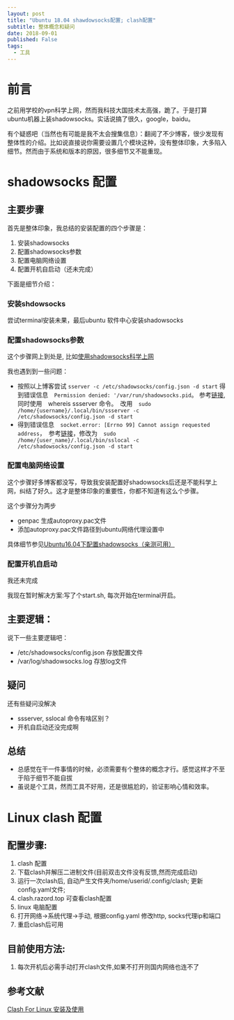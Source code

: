 ```yaml
---
layout: post
title: "Ubuntu 18.04 shawdowsocks配置; clash配置"
subtitle: 整体概念和疑问
date: 2018-09-01
published: False
tags:
  - 工具
---
```




# 前言
之前用学校的vpn科学上网，然而我科技大国技术太高强，跪了。于是打算ubuntu机器上装shadowsocks。实话说搞了很久，google，baidu。

有个疑惑吧（当然也有可能是我不太会搜集信息）：翻阅了不少博客，很少发现有整体性的介绍。比如说直接说你需要设置几个模块这种，没有整体印象，大多陷入细节。然而由于系统和版本的原因，很多细节又不能重现。

# shadowsocks 配置

## 主要步骤
首先是整体印象，我总结的安装配置的四个步骤是：
1. 安装shadowsocks
1. 配置shadowsocks参数
1. 配置电脑网络设置
1. 配置开机自启动（还未完成）

下面是细节介绍：

### 安装shdowsocks

尝试terminal安装未果，最后ubuntu 软件中心安装shadowsocks

### 配置shadowsocks参数

这个步骤网上到处是, 比如[使用shadowsocks科学上网](https://medium.com/@moreless/%E4%BD%BF%E7%94%A8shadowsocks%E7%A7%91%E5%AD%A6%E4%B8%8A%E7%BD%91-87ac5efecd8a)


我也遇到到一些问题：
+ 按照以上博客尝试 ```sserver -c /etc/shadowsocks/config.json -d start``` 得到错误信息　```Permission denied: '/var/run/shadowsocks.pid```。 参考[链接](https://github.com/shadowsocks/shadowsocks/issues/1041#issue-270349758),　同时使用　whereis ssserver 命令。　改用　```sudo /home/{username}/.local/bin/ssserver -c /etc/shadowsocks/config.json -d start```
+ 得到错误信息　```socket.error: [Errno 99] Cannot assign requested address```，　参考[链接](https://github.com/shadowsocks/shadowsocks/issues/298)，修改为　```sudo /home/{user_name}/.local/bin/sslocal -c /etc/shadowsocks/config.json -d start```

### 配置电脑网络设置

这个步骤好多博客都没写，导致我安装配置好shadowsocks后还是不能科学上网，纠结了好久。这才是整体印象的重要性，你都不知道有这么个步骤。

这个步骤分为两步
+ genpac 生成autoproxy.pac文件
+ 添加autoproxy.pac文件路径到ubuntu网络代理设置中


具体细节参见[Ubuntu16.04下配置shadowsocks（亲测可用）](https://blog.csdn.net/mynameis121/article/details/70191057)


### 配置开机自启动

我还未完成

我现在暂时解决方案:写了个start.sh, 每次开始在terminal开启。



## 主要逻辑：
说下一些主要逻辑吧：

+ /etc/shadowsocks/config.json 存放配置文件
+ /var/log/shadowsocks.log 存放log文件


## 疑问
还有些疑问没解决

+ ssserver, sslocal 命令有啥区别？
+ 开机自启动还没完成啊

## 总结

+ 总感觉在干一件事情的时候，必须需要有个整体的概念才行。感觉这样才不至于陷于细节不能自拔
+ 虽说是个工具，然而工具不好用，还是很尴尬的，验证影响心情和效率。




# Linux clash 配置
## 配置步骤:
1. clash 配置
  2. 下载clash并解压二进制文件(目前双击文件没有反馈,然而完成启动)
  3. 运行一次clash后, 自动产生文件夹/home/userid/.config/clash; 更新config.yaml文件;
  4. clash.razord.top 可查看clash配置
2. linux 电脑配置
  3. 打开网络->系统代理->手动, 根据config.yaml 修改http, socks代理ip和端口
  4. 重启clash后可用


## 目前使用方法:
1. 每次开机后必需手动打开clash文件,如果不打开则国内网络也连不了

## 参考文献
[Clash For Linux 安装及使用](https://www.jianshu.com/p/2906066d2e0a)
